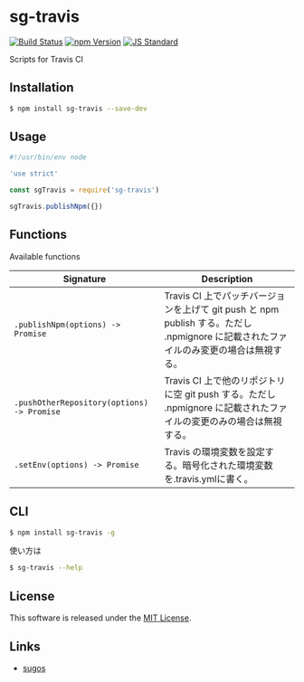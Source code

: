 sg-travis
==========

<!---
This file is generated by ape-tmpl. Do not update manually.
--->

<!-- Badge Start -->
<a name="badges"></a>

[![Build Status][bd_travis_com_shield_url]][bd_travis_com_url]
[![npm Version][bd_npm_shield_url]][bd_npm_url]
[![JS Standard][bd_standard_shield_url]][bd_standard_url]

[bd_repo_url]: https://github.com/realglobe-Inc/sg-travis
[bd_travis_url]: http://travis-ci.org/realglobe-Inc/sg-travis
[bd_travis_shield_url]: http://img.shields.io/travis/realglobe-Inc/sg-travis.svg?style=flat
[bd_travis_com_url]: http://travis-ci.com/realglobe-Inc/sg-travis
[bd_travis_com_shield_url]: https://api.travis-ci.com/realglobe-Inc/sg-travis.svg?token=aeFzCpBZebyaRijpCFmm
[bd_license_url]: https://github.com/realglobe-Inc/sg-travis/blob/master/LICENSE
[bd_codeclimate_url]: http://codeclimate.com/github/realglobe-Inc/sg-travis
[bd_codeclimate_shield_url]: http://img.shields.io/codeclimate/github/realglobe-Inc/sg-travis.svg?style=flat
[bd_codeclimate_coverage_shield_url]: http://img.shields.io/codeclimate/coverage/github/realglobe-Inc/sg-travis.svg?style=flat
[bd_gemnasium_url]: https://gemnasium.com/realglobe-Inc/sg-travis
[bd_gemnasium_shield_url]: https://gemnasium.com/realglobe-Inc/sg-travis.svg
[bd_npm_url]: http://www.npmjs.org/package/sg-travis
[bd_npm_shield_url]: http://img.shields.io/npm/v/sg-travis.svg?style=flat
[bd_standard_url]: http://standardjs.com/
[bd_standard_shield_url]: https://img.shields.io/badge/code%20style-standard-brightgreen.svg

<!-- Badge End -->


<!-- Description Start -->
<a name="description"></a>

Scripts for Travis CI

<!-- Description End -->


<!-- Overview Start -->
<a name="overview"></a>



<!-- Overview End -->


<!-- Sections Start -->
<a name="sections"></a>

<!-- Section from "doc/guides/01.Installation.md.hbs" Start -->

<a name="section-doc-guides-01-installation-md"></a>

Installation
-----

```bash
$ npm install sg-travis --save-dev
```


<!-- Section from "doc/guides/01.Installation.md.hbs" End -->

<!-- Section from "doc/guides/02.Usage.md.hbs" Start -->

<a name="section-doc-guides-02-usage-md"></a>

Usage
---------

```javascript
#!/usr/bin/env node

'use strict'

const sgTravis = require('sg-travis')

sgTravis.publishNpm({})

```


<!-- Section from "doc/guides/02.Usage.md.hbs" End -->

<!-- Section from "doc/guides/03.Functions.md.hbs" Start -->

<a name="section-doc-guides-03-functions-md"></a>

Functions
---------

Available functions

| Signature | Description |
| ---- | ----------- |
| `.publishNpm(options) -> Promise` | Travis CI 上でパッチバージョンを上げて git push と npm publish する。ただし .npmignore に記載されたファイルのみ変更の場合は無視する。 |
| `.pushOtherRepository(options) -> Promise` | Travis CI 上で他のリポジトリに空 git push する。ただし .npmignore に記載されたファイルの変更のみの場合は無視する。 |
| `.setEnv(options) -> Promise` | Travis の環境変数を設定する。暗号化された環境変数を.travis.ymlに書く。 |


<!-- Section from "doc/guides/03.Functions.md.hbs" End -->

<!-- Section from "doc/guides/04.CLI.md.hbs" Start -->

<a name="section-doc-guides-04-c-l-i-md"></a>

CLI
----

```bash
$ npm install sg-travis -g
```

使い方は

```bash
$ sg-travis --help
```


<!-- Section from "doc/guides/04.CLI.md.hbs" End -->


<!-- Sections Start -->


<!-- LICENSE Start -->
<a name="license"></a>

License
-------
This software is released under the [MIT License](https://github.com/realglobe-Inc/sg-travis/blob/master/LICENSE).

<!-- LICENSE End -->


<!-- Links Start -->
<a name="links"></a>

Links
------

+ [sugos][sugos_url]

[sugos_url]: https://github.com/realglobe-Inc/sugos

<!-- Links End -->
